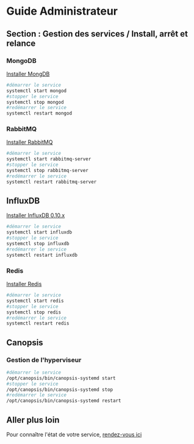 # Guide Administrateur

## Section : Gestion des services / Install, arrêt et relance

### MongoDB

[Installer MongDB](https://docs.mongodb.com/manual/installation/#tutorials) 

```bash
#démarrer le service
systemctl start mongod
#stopper le service
systemctl stop mongod
#redémarrer le service
systemctl restart mongod
```

### RabbitMQ

[Installer RabbitMQ](https://www.rabbitmq.com/download.html)

```bash
#démarrer le service
systemctl start rabbitmq-server
#stopper le service
systemctl stop rabbitmq-server
#redémarrer le service
systemctl restart rabbitmq-server
```

## InfluxDB

[Installer InfluxDB 0.10.x](https://docs.influxdata.com/influxdb/v1.6/introduction/installation/)

```bash
#démarrer le service
systemctl start influxdb
#stopper le service
systemctl stop influxdb
#redémarrer le service
systemctl restart influxdb
```

### Redis

[Installer Redis](https://redis.io/topics/quickstart) 

```bash
#démarrer le service
systemctl start redis
#stopper le service
systemctl stop redis
#redémarrer le service
systemctl restart redis
```

## Canopsis

### Gestion de l'hyperviseur

```bash
#démarrer le service
/opt/canopsis/bin/canopsis-systemd start
#stopper le service
/opt/canopsis/bin/canopsis-systemd stop
#redémarrer le service
/opt/canopsis/bin/canopsis-systemd restart
```

## Aller plus loin 

Pour connaître l'état de votre service, [rendez-vous ici](../troubleshooting/etat-des-services.md)
